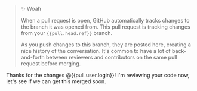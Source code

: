 > :sparkles: Woah
>
> When a pull request is open, GitHub automatically tracks changes to the branch it was opened from. This pull request is tracking changes from your `{{pull.head.ref}}` branch.
>
> As you push changes to this branch, they are posted here, creating a nice history of the conversation. It's common to have a lot of back-and-forth between reviewers and contributors on the same pull request before merging.

Thanks for the changes @{{pull.user.login}}! I'm reviewing your code now, let's see if we can get this merged soon.